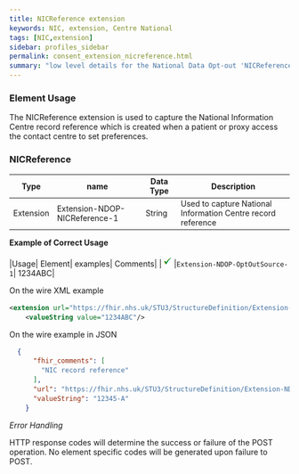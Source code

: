 ```yaml
---
title: NICReference extension
keywords: NIC, extension, Centre National
tags: [NIC,extension]
sidebar: profiles_sidebar
permalink: consent_extension_nicreference.html
summary: "low level details for the National Data Opt-out 'NICReference' extension"
---
```


### Element Usage ###

The NICReference extension is used to capture the National Information Centre record reference which is created when a patient or proxy access the contact centre to set preferences.

### NICReference ###

|Type|name|Data Type|Description|
| ------------- | ------------- | ------------- | ------------- |
| Extension| Extension-NDOP-NICReference-1| String | Used to capture National Information Centre record reference |


**Example of Correct Usage**

|Usage| Element| examples| Comments|
|![Tick](images/tick.png)|`Extension-NDOP-OptOutSource-1`| 1234ABC|

On the wire XML example

```xml
<extension url="https://fhir.nhs.uk/STU3/StructureDefinition/Extension-NDOP-NICReference-1">
	<valueString value="1234ABC"/>
```

On the wire example in JSON

```json
  {
      "fhir_comments": [
        "NIC record reference"
      ],
      "url": "https://fhir.nhs.uk/STU3/StructureDefinition/Extension-NDOP-NICReference-1",
      "valueString": "12345-A"
    }
```

*Error Handling*

HTTP response codes will determine the success or failure of the POST operation. No element specific codes will be generated upon failure to POST.